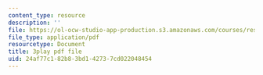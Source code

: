 ```yaml
---
content_type: resource
description: ''
file: https://ol-ocw-studio-app-production.s3.amazonaws.com/courses/res-18-007-calculus-revisited-multivariable-calculus-fall-2011/24af77c182b83bd142737cd022048454_Rvnv3bPDCs8.pdf
file_type: application/pdf
resourcetype: Document
title: 3play pdf file
uid: 24af77c1-82b8-3bd1-4273-7cd022048454
---
```

